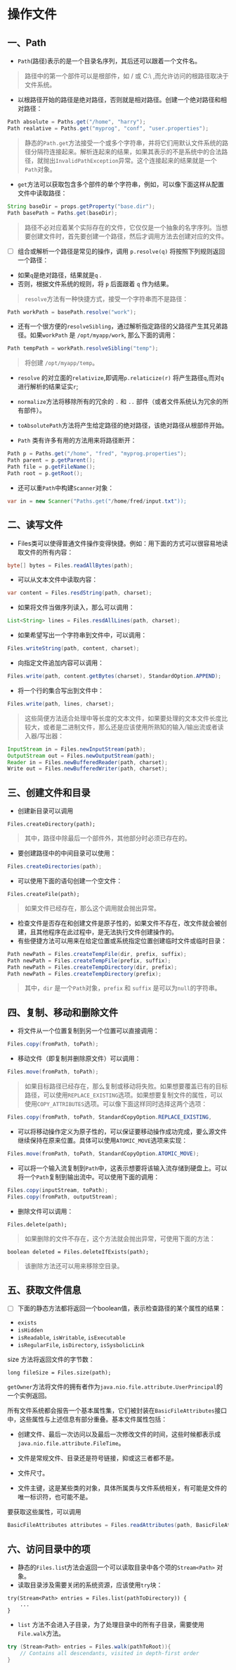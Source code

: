 # 操作文件



## 一、Path

- `Path`(路径)表示的是一个目录名序列，其后还可以跟着一个文件名。

> 路径中的第一个部件可以是根部件，如 / 或 C:\  ,而允许访问的根路径取决于文件系统。

- 以根路径开始的路径是绝对路径，否则就是相对路径。创建一个绝对路径和相对路径：

```java
Path absolute = Paths.get("/home", "harry");
Path realative = Paths.get("myprog", "conf", "user.properties");
```

> 静态的`Path.get`方法接受一个或多个字符串，并将它们用默认文件系统的路径分隔符连接起来。解析连起来的结果，如果其表示的不是系统中的合法路径，就抛出`InvalidPathException`异常。这个连接起来的结果就是一个`Path`对象。

- `get`方法可以获取包含多个部件的单个字符串，例如，可以像下面这样从配置文件中读取路径：

```java
String baseDir = props.getProperty("base.dir");
Path basePath = Paths.get(baseDir);
```

> 路径不必对应着某个实际存在的文件，它仅仅是一个抽象的名字序列。当想要创建文件时，首先要创建一个路径，然后才调用方法去创建对应的文件。

- [ ] 组合或解析一个路径是常见的操作，调用 `p.resolve(q)` 将按照下列规则返回一个路径：

- 如果`q`是绝对路径，结果就是`q` .
- 否则，根据文件系统的规则，将 `p` 后面跟着 `q` 作为结果。

> `resolve`方法有一种快捷方式，接受一个字符串而不是路径：

```java
Path workPath = basePath.resolve("work");
```

- 还有一个很方便的`resolveSibling`，通过解析指定路径的父路径产生其兄弟路径。如果`workPath` 是 `/opt/myapp/work`, 那么下面的调用：

```java
Path tempPath = workPath.resolveSibling("temp");
```

> 将创建 `/opt/myapp/temp`。

- `resolve` 的对立面的`relativize`,即调用`p.relaticize(r)` 将产生路径`q`,而对`q`进行解析的结果证实`r`;

- `normalize`方法将移除所有的冗余的 `.`  和  `..`  部件（或者文件系统认为冗余的所有部件）。

- `toAbsolutePath`方法将产生给定路径的绝对路径，该绝对路径从根部件开始。

- `Path` 类有许多有用的方法用来将路径断开：

```java
Path p = Paths.get("/home", "fred", "myprog.properties");
Path parent = p.getParent();
Path file = p.getFileName();
Path root = p.getRoot();
```

- 还可以重`Path`中构建`Scanner`对象：

```java
var in = new Scanner("Paths.get("/home/fred/input.txt"));
```



## 二、读写文件

- Files类可以使得普通文件操作变得快捷。例如：用下面的方式可以很容易地读取文件的所有内容：

```java
byte[] bytes = Files.readAllBytes(path);
```

- 可以从文本文件中读取内容：

```java
var content = Files.resdString(path, charset);
```

- 如果将文件当做序列读入，那么可以调用：

```java
List<String> lines = Files.resdAllLines(path, charset);
```

- 如果希望写出一个字符串到文件中，可以调用：

```java
Files.writeString(path, content, charset);
```

- 向指定文件追加内容可以调用：

```java
Files.write(path, content.getBytes(charset), StandardOption.APPEND);
```

- 将一个行的集合写出到文件中：

```java
Files.write(path, lines, charset);
```

> 这些简便方法适合处理中等长度的文本文件，如果要处理的文本文件长度比较大，或者是二进制文件，那么还是应该使用所熟知的输入/输出流或者读入器/写出器：

```java
InputStream in = Files.newInputStream(path);
OutputStream out = Files.newOutputStream(path);
Reader in = Files.newBufferedReader(path, charset);
Write out = Files.newBufferedWriter(path, charset);
```



## 三、创建文件和目录

- 创建新目录可以调用

```
Files.createDirectory(path);
```

> 其中，路径中除最后一个部件外，其他部分时必须已存在的。

- 要创建路径中的中间目录可以使用：

```java
Files.createDirectories(path);
```

- 可以使用下面的语句创建一个空文件：

```
Files.createFile(path);
```

> 如果文件已经存在，那么这个调用就会抛出异常。

- 检查文件是否存在和创建文件是原子性的，如果文件不存在，改文件就会被创建，且其他程序在此过程中，是无法执行文件创建操作的。
- 有些便捷方法可以用来在给定位置或系统指定位置创建临时文件或临时目录：

```java
Path newPath = Files.createTempFile(dir, prefix, suffix);
Path newPath = Files.createTempFile(prefix, suffix);
Path newPath = Files.createTempDirectory(dir, prefix);
Path newPath = Files.createTempDirectory(prefix);
```

> 其中，`dir` 是一个`Path`对象，`prefix` 和 `suffix` 是可以为`null`的字符串。



## 四、复制、移动和删除文件

- 将文件从一个位置复制到另一个位置可以直接调用：

```java
Files.copy(fromPath, toPath);
```

- 移动文件（即复制并删除原文件）可以调用：

```java
Files.move(fromPath, toPath);
```

> 如果目标路径已经存在，那么复制或移动将失败。如果想要覆盖已有的目标路径，可以使用`REPLACE_EXISTING`选项。如果想要复制文件的属性，可以使用`COPY_ATTRIBUTES`选项。可以像下面这样同时选择这两个选项：

```java
Files.copy(fromPath, toPath, StandardCopyOption.REPLACE_EXISTING, 		          		StandardCopyOption.COPY_ATTRIBUTES);
```

- 可以将移动操作定义为原子性的，可以保证要移动操作成功完成，要么源文件继续保持在原来位置。具体可以使用`ATOMIC_MOVE`选项来实现：

```java
Files.move(fromPath, toPath, StandardCopyOption.ATOMIC_MOVE);
```

- 可以将一个输入流复制到`Path`中，这表示想要将该输入流存储到硬盘上。可以将一个`Path`复制到输出流中。可以使用下面的调用：

```java
Files.copy(inputStream, toPath);
Files.copy(fromPath, outputStream);
```

- 删除文件可以调用：

```
Files.delete(path);
```

> 如果删除的文件不存在，这个方法就会抛出异常，可使用下面的方法：

```
boolean deleted = Files.deleteIfExists(path);
```

> 该删除方法还可以用来移除空目录。



## 五、获取文件信息

- [ ] 下面的静态方法都将返回一个boolean值，表示检查路径的某个属性的结果：

- `exists`
- `isHidden`
- `isReadable`, `isWritable`, `isExecutable`
- `isRegularFile`, `isDirectory`, `isSysbolicLink`

size 方法将返回文件的字节数：

```
long fileSize = Files.size(path);
```

`getOwner`方法将文件的拥有者作为`java.nio.file.attribute.UserPrincipal`的一个实例返回。

所有文件系统都会报告一个基本属性集，它们被封装在`BasicFileAttributes`接口中，这些属性与上述信息有部分重叠。基本文件属性包括：

- 创建文件、最后一次访问以及最后一次修改文件的时间，这些时候都表示成`java.nio.file.attribute.FileTime`。

- 文件是常规文件、目录还是符号链接，抑或这三者都不是。
- 文件尺寸。
- 文件主键，这是某些类的对象，具体所属类与文件系统相关，有可能是文件的唯一标识符，也可能不是。

要获取这些属性，可以调用

```java
BasicFileAttributes attributes = Files.readAttributes(path, BasicFileAttributes.class);
```



## 六、访问目录中的项

- 静态的`Files.lis`t方法会返回一个可以读取目录中各个项的`Stream<Path>` 对象。
- 读取目录涉及需要关闭的系统资源，应该使用`try`块：

```
try(Stream<Path> entries = Files.list(pathToDirectory)) {
	...
}
```

- `list` 方法不会进入子目录，为了处理目录中的所有子目录，需要使用 `File.walk`方法。

```java
try (Stream<Path> entries = Files.walk(pathToRoot)){
	// Contains all descendants, visited in depth-first order
}
```

